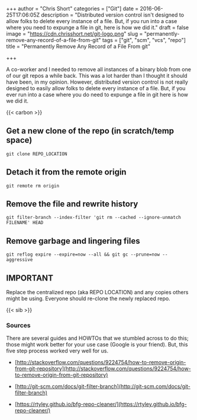 +++
author = "Chris Short"
categories = ["Git"]
date = 2016-06-25T17:06:05Z
description = "Distributed version control isn't designed to allow folks to delete every instance of a file. But, if you run into a case where you need to expunge a file in git, here is how we did it."
draft = false
image = "https://cdn.chrisshort.net/git-logo.png"
slug = "permanently-remove-any-record-of-a-file-from-git"
tags = ["git", "scm", "vcs", "repo"]
title = "Permanently Remove Any Record of a File From git"

+++

A co-worker and I needed to remove all instances of a binary blob from one of our git repos a while back. This was a lot harder than I thought it should have been, in my opinion. However, distributed version control is not really designed to easily allow folks to delete every instance of a file. But, if you ever run into a case where you do need to expunge a file in git here is how we did it.

{{< carbon >}}

## Get a new clone of the repo (in scratch/temp space)

`git clone REPO_LOCATION`

## Detach it from the remote origin

`git remote rm origin`

## Remove the file and rewrite history

`git filter-branch --index-filter 'git rm --cached --ignore-unmatch FILENAME' HEAD`

## Remove garbage and lingering files

`git reflog expire --expire=now --all && git gc --prune=now --aggressive`

## IMPORTANT

Replace the centralized repo (aka REPO LOCATION) and any copies others might be using. Everyone should re-clone the newly replaced repo.

{{< sib >}}

### Sources

There are several guides and HOWTOs that we stumbled across to do this; those might work better for your use case (Google is your friend). But, this five step process worked very well for us.

* [http://stackoverflow.com/questions/9224754/how-to-remove-origin-from-git-repository](http://stackoverflow.com/questions/9224754/how-to-remove-origin-from-git-repository)

* [http://git-scm.com/docs/git-filter-branch](http://git-scm.com/docs/git-filter-branch)

* [https://rtyley.github.io/bfg-repo-cleaner/](https://rtyley.github.io/bfg-repo-cleaner/)
